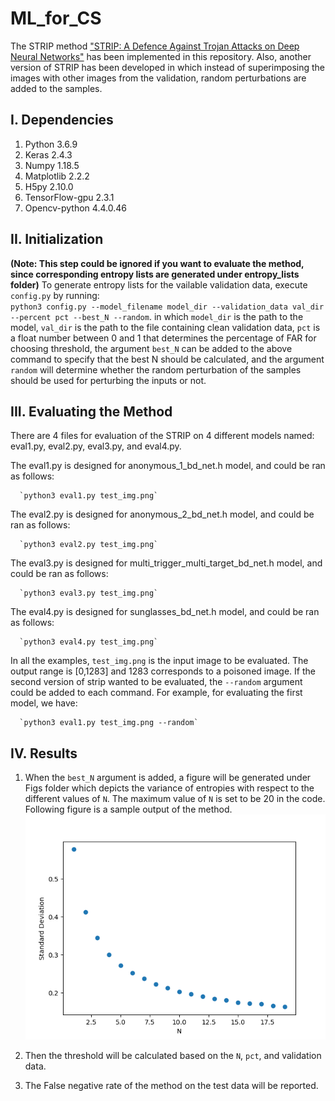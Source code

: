 # ML_for_CS

The STRIP method ["STRIP: A Defence Against Trojan Attacks on Deep Neural Networks"](https://dl.acm.org/doi/pdf/10.1145/3359789.3359790) has been implemented in this repository. Also, another version of STRIP has been developed in which instead of superimposing the images with other images from the validation, random perturbations are added to the samples.

## I. Dependencies
   1. Python 3.6.9
   2. Keras 2.4.3
   3. Numpy 1.18.5
   4. Matplotlib 2.2.2
   5. H5py 2.10.0
   6. TensorFlow-gpu 2.3.1
   7. Opencv-python 4.4.0.46

## II. Initialization 
**(Note: This step could be ignored if you want to evaluate the method, since corresponding entropy lists are generated under entropy_lists folder)**
To generate entropy lists for the vailable validation data, execute `config.py` by running:  
      `python3 config.py --model_filename model_dir --validation_data val_dir --percent pct --best_N --random`.
      in which `model_dir` is the path to the model, `val_dir` is the path to the file containing clean validation data, `pct` is a float number between 0 and 1 that determines the percentage of FAR for choosing threshold, the argument `best_N` can be added to the above command to specify that the best N should be calculated, and the argument `random` will determine whether the random perturbation of the samples should be used for perturbing the inputs or not.
      
## III. Evaluating the Method
There are 4 files for evaluation of the STRIP on 4 different models named: eval1.py, eval2.py, eval3.py, and eval4.py.

The eval1.py is designed for anonymous_1_bd_net.h model, and could be ran as follows:

      `python3 eval1.py test_img.png`
      
The eval2.py is designed for anonymous_2_bd_net.h model, and could be ran as follows:

      `python3 eval2.py test_img.png`
      
The eval3.py is designed for multi_trigger_multi_target_bd_net.h model, and could be ran as follows:     

      `python3 eval3.py test_img.png`
      
The eval4.py is designed for sunglasses_bd_net.h model, and could be ran as follows:      

      `python3 eval4.py test_img.png`
      
In all the examples, `test_img.png` is the input image to be evaluated. The output range is [0,1283] and 1283 corresponds to a poisoned image. If the second version of strip wanted to be evaluated, the `--random` argument could be added to each command. For example, for evaluating the first model, we have:

      `python3 eval1.py test_img.png --random`
## IV. Results
   1. When the `best_N` argument is added, a figure will be generated under Figs folder which depicts the variance of entropies with respect to the different values of `N`. The maximum value of `N` is set to be 20 in the code. Following figure is a sample output of the method.
   ![Best N](/Figs/std_vs_N.png)

   2. Then the threshold will be calculated based on the `N`, `pct`, and validation data.
   3. The False negative rate of the method on the test data will be reported.
